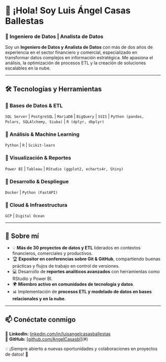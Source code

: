 # 👋 ¡Hola! Soy Luis Ángel Casas Ballestas  

### 🚀 Ingeniero de Datos | Analista de Datos  

Soy un **Ingeniero de Datos y Analista de Datos** con más de dos años de experiencia en el sector financiero y comercial, especializado en transformar datos complejos en información estratégica. Me apasiona el análisis, la optimización de procesos ETL y la creación de soluciones escalables en la nube.  

---  

## 🛠️ Tecnologías y Herramientas  

### 🔹 Bases de Datos & ETL  
`SQL Server` | `PostgreSQL` | `MariaDB` | `BigQuery` | `SSIS` | `Python (pandas, Polars, SQLAlchemy, Siuba)` | `R (dplyr, dbplyr)`  

### 🔹 Análisis & Machine Learning  
`Python` | `R` | `Scikit-learn`  

### 🔹 Visualización & Reportes  
`Power BI` | `Tableau` | `RStudio (ggplot2, echarts4r, Shiny)`  

### 🔹 Desarrollo & Despliegue  
`Docker` | `Python (FastAPI)`  

### 🔹 Cloud & Infraestructura  
`GCP` | `Digital Ocean`  

---  

## 🌟 Sobre mí  

- 💡 **Más de 30 proyectos de datos y ETL** liderados en contextos financieros, comerciales y productivos.  
- 🏆 **Expositor en conferencias sobre Git & GitHub**, compartiendo buenas prácticas y flujos de trabajo en control de versiones.  
- 💻 Desarrollo de **reportes analíticos avanzados** con herramientas como RStudio y Power BI.  
- 🌍 **Miembro activo en comunidades de tecnología y datos**.  
- 📊 Implementación de **procesos ETL y modelado de datos en bases relacionales y en la nube**.  

---  

## 📫 Conéctate conmigo  

📌 **LinkedIn:** [linkedin.com/in/luisangelcasasballestas](#)  
📌 **GitHub:** [[github.com/AngelCasasbl](https://github.com/AngelCasasbl)](#)  

💡 ¡Siempre abierto a nuevas oportunidades y colaboraciones en proyectos de datos! 🚀  
